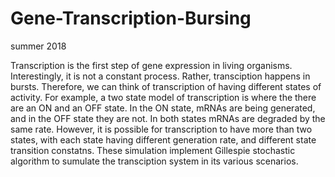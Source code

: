 # Gene-Transcription-Bursing

summer 2018

Transcription is the first step of gene expression in living organisms. Interestingly, it is not a constant process. Rather, transciption happens in bursts. Therefore, we can think of transcription of having different states of activity. For example, a two state model of transcription is where the there are an ON and an OFF state. In the ON state, mRNAs are being generated, and in the OFF state they are not. In both states mRNAs are degraded by the same rate. However, it is possible for transcription to have more than two states, with each state having different generation rate, and different state transition constatns. These simulation implement Gillespie stochastic algorithm to sumulate the transciption system in its various scenarios. 
